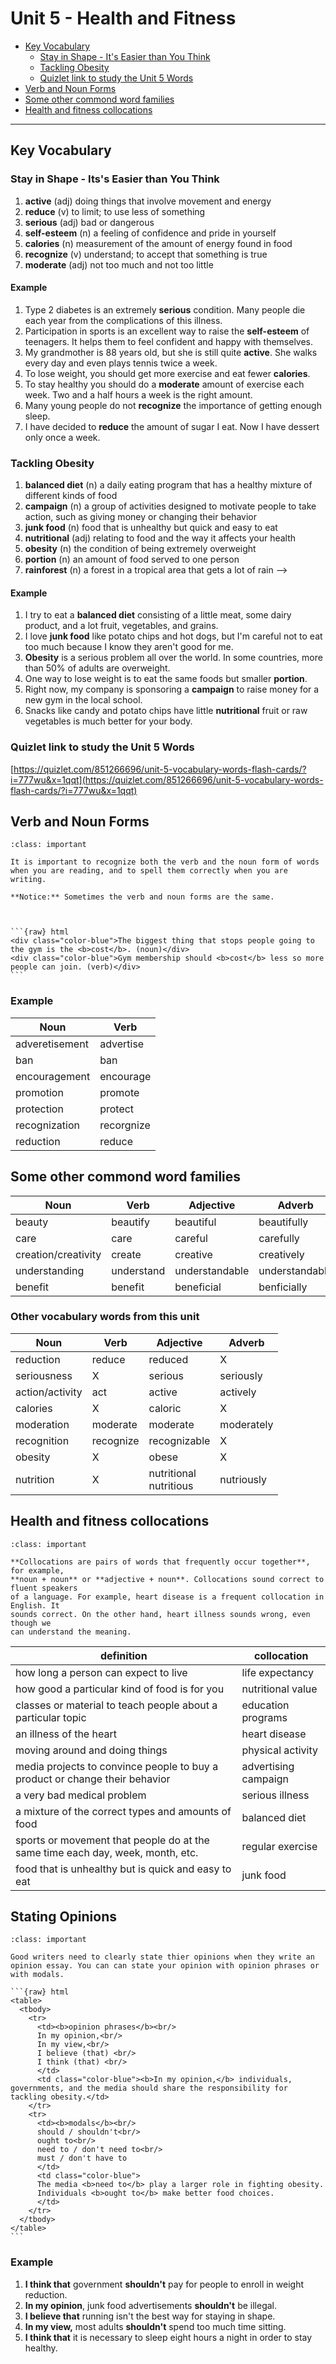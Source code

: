 # Unit 5 - Health and Fitness

- [Key Vocabulary](#key-vocabulary)
  - [Stay in Shape - It's Easier than You Think](#stay-in-shape-its-s-easier-than-you-think)
  - [Tackling Obesity](#tackling-obesity)
  - [Quizlet link to study the Unit 5 Words](#quizlet-link-to-study-the-unit-5-words)
- [Verb and Noun Forms](#verb-and-noun-forms)
- [Some other commond word families](#some-other-commond-word-families)
- [Health and fitness collocations](l#health-and-fitness-collocations)

---

## Key Vocabulary

### Stay in Shape - Its's Easier than You Think

1. **active** (adj) doing things that involve movement and energy
2. **reduce** (v) to limit; to use less of something
3. **serious** (adj) bad or dangerous
4. **self-esteem** (n) a feeling of confidence and pride in yourself
5. **calories** (n) measurement of the amount of energy found in food
6. **recognize** (v) understand; to accept that something is true
7. **moderate** (adj) not too much and not too little

#### Example

1. Type 2 diabetes is an extremely **serious** condition. Many people die each year from the complications of this illness.
2. Participation in sports is an excellent way to raise the **self-esteem** of teenagers. It helps them to feel confident and happy with themselves.
3. My grandmother is 88 years old, but she is still quite **active**. She walks every day and even plays tennis twice a week.
4. To lose weight, you should get more exercise and eat fewer **calories**.
5. To stay healthy you should do a **moderate** amount of exercise each week. Two and a half hours a week is the right amount.
6. Many young people do not **recognize** the importance of getting enough sleep.
7. I have decided to **reduce** the amount of sugar I eat. Now I have dessert only once a week.

### Tackling Obesity

1. **balanced diet** (n) a daily eating program that has a healthy mixture of different kinds of food
2. **campaign** (n) a group of activities designed to motivate people to take action, such as giving money or changing their behavior
3. **junk food** (n) food that is unhealthy but quick and easy to eat
4. **nutritional** (adj) relating to food and the way it affects your health
5. **obesity** (n) the condition of being extremely overweight
6. **portion** (n) an amount of food served to one person
7. **rainforest** (n) a forest in a tropical area that gets a lot of rain -->

#### Example

1. I try to eat a **balanced diet** consisting of a little meat, some dairy product, and a lot fruit, vegetables, and grains.
2. I love **junk food** like potato chips and hot dogs, but I'm careful not to eat too much because I know they aren't good for me.
3. **Obesity** is a serious problem all over the world. In some countries, more than 50% of adults are overweight.
4. One way to lose weight is to eat the same foods but smaller **portion**.
5. Right now, my company is sponsoring a **campaign** to raise money for a new gym in the local school.
6. Snacks like candy and potato chips have little **nutritional** fruit or raw vegetables is much better for your body.

### Quizlet link to study the Unit 5 Words

[https://quizlet.com/851266696/unit-5-vocabulary-words-flash-cards/?i=777wu&x=1qqt](https://quizlet.com/851266696/unit-5-vocabulary-words-flash-cards/?i=777wu&x=1qqt)

## Verb and Noun Forms

````{admonition} VERB and NOUN FORMS
:class: important

It is important to recognize both the verb and the noun form of words when you are reading, and to spell them correctly when you are writing.

**Notice:** Sometimes the verb and noun forms are the same.



```{raw} html
<div class="color-blue">The biggest thing that stops people going to the gym is the <b>cost</b>. (noun)</div>
<div class="color-blue">Gym membership should <b>cost</b> less so more people can join. (verb)</div>
```
````

### Example

<table>
 <thead>
    <tr>
      <th>Noun</th>
      <th>Verb</th>
    </tr>
  </thead>
  <tbody>
    <tr>
      <td>adveretisement</td>
      <td>advertise</td>
    </tr>
    <tr>
      <td>ban</td>
      <td>ban</td>
    </tr>
    <tr>
      <td>encouragement</td>
      <td>encourage</td>
    </tr>
    <tr>
      <td>promotion</td>
      <td>promote</td>
    </tr>
    <tr>
      <td>protection</td>
      <td>protect</td>
    </tr>
    <tr>
      <td>recognization</td>
      <td>recorgnize</td>
    </tr>
    <tr>
      <td>reduction</td>
      <td>reduce</td>
    </tr>
  </tbody>
</table>

## Some other commond word families

<table>
 <thead>
    <tr>
      <th>Noun</th>
      <th>Verb</th>
      <th>Adjective</th>
      <th>Adverb</th>
    </tr>
  </thead>
  <tbody>
    <tr>
      <td>beauty</td>
      <td>beautify</td>
      <td>beautiful</td>
      <td>beautifully</td>
    </tr>
    <tr>
      <td>care</td>
      <td>care</td>
      <td>careful</td>
      <td>carefully</td>
    </tr>
    <tr>
      <td>creation/creativity</td>
      <td>create</td>
      <td>creative</td>
      <td>creatively</td>
    </tr>
    <tr>
      <td>understanding</td>
      <td>understand</td>
      <td>understandable</td>
      <td>understandably</td>
    </tr>
    <tr>
      <td>benefit</td>
      <td>benefit</td>
      <td>beneficial</td>
      <td>benficially</td>
    </tr>
  </tbody>
</table>

### Other vocabulary words from this unit

<table>
 <thead>
    <tr>
      <th>Noun</th>
      <th>Verb</th>
      <th>Adjective</th>
      <th>Adverb</th>
    </tr>
  </thead>
  <tbody>
    <tr>
      <td>reduction</td>
      <td>reduce</td>
      <td>reduced</td>
      <td>X</td>
    </tr>
    <tr>
      <td>seriousness</td>
      <td>X</td>
      <td>serious</td>
      <td>seriously</td>
    </tr>
    <tr>
      <td>action/activity</td>
      <td>act</td>
      <td>active</td>
      <td>actively</td>
    </tr>
    <tr>
      <td>calories</td>
      <td>X</td>
      <td>caloric</td>
      <td>X</td>
    </tr>
    <tr>
      <td>moderation</td>
      <td>moderate</td>
      <td>moderate</td>
      <td>moderately</td>
    </tr>
    <tr>
      <td>recognition</td>
      <td>recognize</td>
      <td>recognizable</td>
      <td>X</td>
    </tr>
    <tr>
      <td>obesity</td>
      <td>X</td>
      <td>obese</td>
      <td>X</td>
    </tr>
    <tr>
      <td>nutrition</td>
      <td>X</td>
      <td>nutritional<br/>nutritious</td>
      <td>nutriously</td>
    </tr>
  </tbody>
</table>

## Health and fitness collocations

```{admonition} Collocations
:class: important

**Collocations are pairs of words that frequently occur together**, for example,
**noun + noun** or **adjective + noun**. Collocations sound correct to fluent speakers
of a language. For example, heart disease is a frequent collocation in English. It
sounds correct. On the other hand, heart illness sounds wrong, even though we
can understand the meaning.
```

<table>
 <thead>
    <tr>
      <th>definition</th>
      <th>collocation</th>
    </tr>
  </thead>
  <tbody>
    <tr>
      <td>how long a person can expect to live</td>
      <td>life expectancy</td>
    </tr>
    <tr>
      <td>how good a particular kind of food is for you</td>
      <td>nutritional value</td>
    </tr>
    <tr>
      <td>classes or material to teach people about a particular topic</td>
      <td>education programs</td>
    </tr>
    <tr>
      <td>an illness of the heart</td>
      <td>heart disease</td>
    </tr>
    <tr>
      <td>moving around and doing things</td>
      <td>physical activity</td>
    </tr>
    <tr>
      <td>media projects to convince people to buy a product or change their behavior</td>
      <td>advertising campaign</td>
    </tr>
    <tr>
      <td>a very bad medical problem</td>
      <td>serious illness</td>
    </tr>
    <tr>
      <td>a mixture of the correct types and amounts of food</td>
      <td>balanced diet</td>
    </tr>
    <tr>
      <td>sports or movement that people do at the same time each day, week, month, etc.</td>
      <td>regular exercise</td>
    </tr>
    <tr>
      <td>food that is unhealthy but is quick and easy to eat</td>
      <td>junk food</td>
    </tr>
  </tbody>
</table>

## Stating Opinions

````{admonition} Stating Opinions
:class: important

Good writers need to clearly state thier opinions when they write an opinion essay. You can can state your opinion with opinion phrases or with modals.

```{raw} html
<table>
  <tbody>
    <tr>
      <td><b>opinion phrases</b><br/>
      In my opinion,<br/>
      In my view,<br/>
      I believe (that) <br/>
      I think (that) <br/>
      </td>
      <td class="color-blue"><b>In my opinion,</b> individuals, governments, and the media should share the responsibility for tackling obesity.</td>
    </tr>
    <tr>
      <td><b>modals</b><br/>
      should / shouldn't<br/>
      ought to<br/>
      need to / don't need to<br/>
      must / don't have to
      </td>
      <td class="color-blue">
      The media <b>need to</b> play a larger role in fighting obesity.
      Individuals <b>ought to</b> make better food choices.
      </td>
    </tr>
  </tbody>
</table>
```

````

### Example

1. **I think that** government **shouldn't** pay for people to enroll in weight reduction.
2. **In my opinion**, junk food advertisements **shouldn't** be illegal.
3. **I believe that** running isn't the best way for staying in shape.
4. **In my view,** most adults **shouldn't** spend too much time sitting.
5. **I think that** it is necessary to sleep eight hours a night in order to stay healthy.
